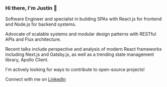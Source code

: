 ### Hi there, I'm Justin 👋

Software Engineer and specialist in building SPAs with React.js for frontend and Node.js for backend systems. 

Advocate of scalable systems and modular design patterns with RESTful APIs and Flux architecture. 

Recent talks include perspective and analysis of modern React frameworks including Next.js and Gatsby.js, as well as a trending state management library, Apollo Client.

I'm actively looking for ways to contribute to open-source projects!

Connect with me on [LinkedIn](https://www.linkedin.com/in/justinchoo93/) 

<!--
**justinchoo93/justinchoo93** is a ✨ _special_ ✨ repository because its `README.md` (this file) appears on your GitHub profile.

Here are some ideas to get you started:

- 🔭 I’m currently working on ...
- 🌱 I’m currently learning ...
- 👯 I’m looking to collaborate on ...
- 🤔 I’m looking for help with ...
- 💬 Ask me about ...
- 📫 How to reach me: ...
- 😄 Pronouns: ...
- ⚡ Fun fact: ...
-->
